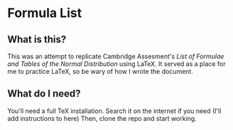# Formula List
## What is this?
This was an attempt to replicate Cambridge Assesment's *List of Formulae and Tables of the Normal Distribution* using LaTeX. It served as a place for me to practice LaTeX, so be wary of how I wrote the document.

## What do I need?
You'll need a full TeX installation. Search it on the internet if you need (I'll add instructions to here)
Then, clone the repo and start working.
